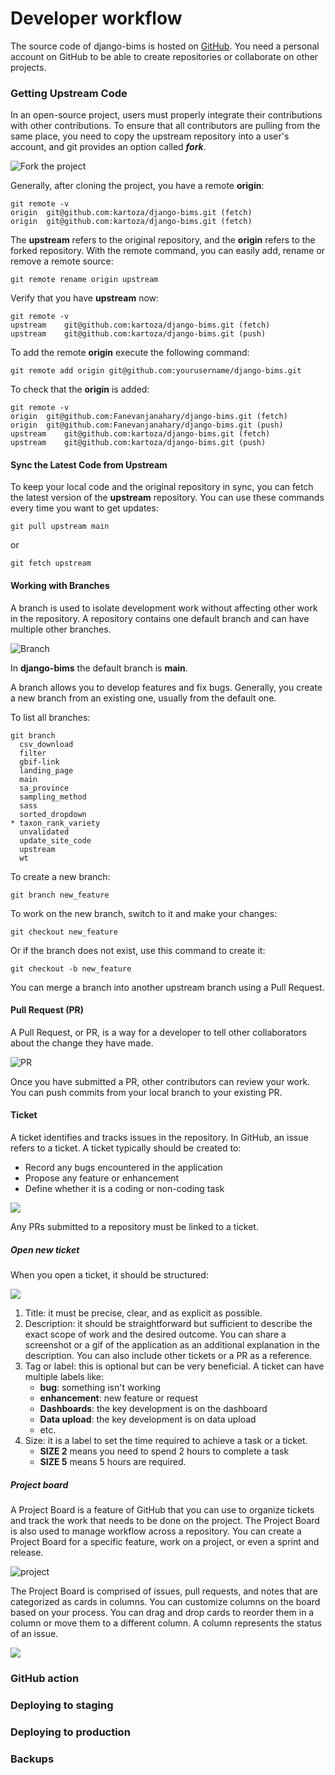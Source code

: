 # Developer workflow

The source code of django-bims is hosted on [GitHub](https://github.com/). You need a personal account on GitHub to be
able to create repositories or collaborate on other projects.

### Getting Upstream Code

In an open-source project, users must properly integrate their contributions with other contributions. To ensure
that all contributors are pulling from the same place, you need to copy the upstream repository into a user's account,
and git provides an option called _**fork**_.

![Fork the project](img/fork.png)

Generally, after cloning the project, you have a remote **origin**:

```
git remote -v
origin	git@github.com:kartoza/django-bims.git (fetch)
origin	git@github.com:kartoza/django-bims.git (fetch)

```

The **upstream** refers to the original repository, and the **origin** refers to the forked repository. With the remote
command, you can easily add, rename or remove a remote source:

```
git remote rename origin upstream
```

Verify that you have **upstream** now:

```
git remote -v
upstream	git@github.com:kartoza/django-bims.git (fetch)
upstream	git@github.com:kartoza/django-bims.git (push)

```

To add the remote **origin** execute the following command:

```
git remote add origin git@github.com:yourusername/django-bims.git
```

To check that the **origin** is added:

```
git remote -v
origin	git@github.com:Fanevanjanahary/django-bims.git (fetch)
origin	git@github.com:Fanevanjanahary/django-bims.git (push)
upstream	git@github.com:kartoza/django-bims.git (fetch)
upstream	git@github.com:kartoza/django-bims.git (push)

```

#### Sync the Latest Code from Upstream

To keep your local code and the original repository in sync, you can fetch the latest version of the **upstream** repository.
You can use these commands every time you want to get updates:

```
git pull upstream main
```

or

```
git fetch upstream
```

#### Working with Branches

A branch is used to isolate development work without affecting other work in the repository. A repository contains one
default branch and can have multiple other branches.

![Branch](img/branch.png)

In **django-bims** the default branch is **main**.

A branch allows you to develop features and fix bugs. Generally, you create a new branch from an existing one, usually
from the default one.

To list all branches:

```
git branch
  csv_download
  filter
  gbif-link
  landing_page
  main
  sa_province
  sampling_method
  sass
  sorted_dropdown
* taxon_rank_variety
  unvalidated
  update_site_code
  upstream
  wt

```

To create a new branch:

```
git branch new_feature
```

To work on the new branch, switch to it and make your changes:

```
git checkout new_feature
```

Or if the branch does not exist, use this command to create it:

```
git checkout -b new_feature
```

You can merge a branch into another upstream branch using a Pull Request.

#### Pull Request (PR)

A Pull Request, or PR, is a way for a developer to tell other collaborators about the change they have made.

![PR](img/pr.png)

Once you have submitted a PR, other contributors can review your work. You can push commits from your local branch
to your existing PR.

[//]: # (maintaining separation between instance specific code and stuff that should be upstreamed)

#### Ticket <!--- working to tickets (raise ticket, size ticket, project board, scrum sprint planning etc)-->

A ticket identifies and tracks issues in the repository. In GitHub, an issue refers to a ticket. A ticket typically
should be created to:

* Record any bugs encountered in the application
* Propose any feature or enhancement
* Define whether it is a coding or non-coding task

![](img/tickets.png)

Any PRs submitted to a repository must be linked to a ticket.

##### Open new ticket

When you open a ticket, it should be structured:

![](img/ticket.png)

1. Title: it must be precise, clear, and as explicit as possible.
2. Description: it should be straightforward but sufficient to describe the exact scope of work and the desired outcome.
You can share a screenshot or a gif of the application as an additional explanation in the description. You can also
include other tickets or a PR as a reference.
3. Tag or label: this is optional but can be very beneficial. A ticket can have multiple labels like:
     * **bug**: something isn't working
     * **enhancement**: new feature or request
     * **Dashboards**: the key development is on the dashboard
     * **Data upload**: the key development is on data upload
     * etc.
4. Size: it is a label to set the time required to achieve a task or a ticket.
     * **SIZE 2** means you need to spend 2 hours to complete a task
     * **SIZE 5** means 5 hours are required.

##### Project board

A Project Board is a feature of GitHub that you can use to organize tickets and track the work that needs to be done on
the project. The Project Board is also used to manage workflow across a repository. You can create a Project Board for a
specific feature, work on a project, or even a sprint and release.

![project](img/project.png)

The Project Board is comprised of issues, pull requests, and notes that are categorized as cards in columns. You can
customize columns on the board based on your process. You can drag and drop cards to reorder them in a column or
move them to a different column. A column represents the status of an issue.

![](img/project_board.png)

[//]: # (### Patch and Pull Request )
<!--- making your patch, submitting a PR -->

[//]: # (maintaining separation between instance specific code and stuff that should be upstreamed)

### GitHub action

### Deploying to staging

### Deploying to production

### Backups <!--- restoring backups , getting backups and basic sysadmin workflows-->
